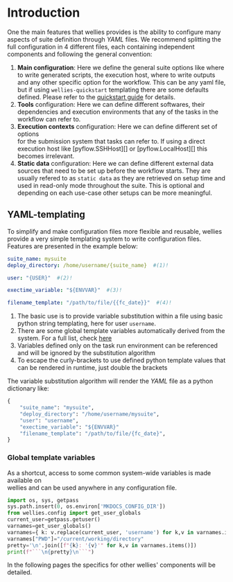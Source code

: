 # Introduction

One the main features that wellies provides is the ability to configure many 
aspects of suite definition through *YAML* files. We recommend splitting the full 
configuration in 4 different files, each containing independent components and following the general convention:

1. **Main configuration**: Here we define the general suite options like where to write 
generated scripts, the execution host, where to write outputs and any other specific 
option for the workflow. This can be any yaml file, but if using `wellies-quickstart` 
templating there are some defaults defined. Please refer to the 
[quickstart guide](quickstart_guide.md) for details.
2. **Tools** configuration: Here we can define different softwares, their dependencies
and execution environments that any of the tasks in the workflow can refer to. 
3. **Execution contexts** configuration: Here we can define different set of options  
for the submission system that tasks can refer to. If using a direct execution 
host like [pyflow.SSHHost][] or [pyflow.LocalHost][] this becomes irrelevant.
4. **Static data** configuration: Here we can define different external data sources that 
need to be set up before the workflow starts. They are usually refered to as 
`static data` as they are retrieved on setup time and used in read-only mode 
throughout the suite. This is optional and depending on each use-case other setups can be more meaningful.

## YAML-templating

To simplify and make configuration files more flexible and reusable, wellies 
provide a very simple templating system to write configuration files. Features are presented in the example below:

```yaml title="config.yaml"
suite_name: mysuite
deploy_directory: /home/username/{suite_name}  #(1)!

user: "{USER}"  #(2)!

exectime_variable: "${ENVVAR}"  #(3)!

filename_template: "/path/to/file/{{fc_date}}"  #(4)!
```

1. The basic use is to provide variable substitution within a file using basic python
string templating, here for user `username`.
2. There are some global template variables automatically derived from the
system. For a full list, check [here](#global-template-variables)
3. Variables defined only on the task run environment can be referenced and will 
be ignored by the substitution algorithm
4. To escape the curly-brackets to use defined python template values that can 
be rendered in runtime, just double the brackets


The variable substitution algorithm will render the *YAML* file as a python 
dictionary like:

```python
{
    "suite_name": "mysuite",
    "deploy_directory": "/home/username/mysuite",
    "user": "username",
    "exectime_variable": "${ENVVAR}"
    "filename_template": "/path/to/file/{fc_date}",
}
```

### Global template variables

As a shortcut, access to some common system-wide variables is made available on  
wellies and can be used anywhere in any configuration file.

```python exec="true" id="get-uservars"
import os, sys, getpass
sys.path.insert(0, os.environ['MKDOCS_CONFIG_DIR'])
from wellies.config import get_user_globals
current_user=getpass.getuser()
varnames=get_user_globals()
varnames={ k: v.replace(current_user, 'username') for k,v in varnames.items()}
varnames["PWD"]="/current/working/directory"
pretty='\n'.join([f"{k}: '{v}'" for k,v in varnames.items()])
print(f"```\n{pretty}\n```")
```

In the following pages the specifics for other wellies' components will be 
detailed.
